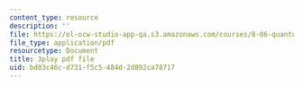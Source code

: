 ```yaml
---
content_type: resource
description: ''
file: https://ol-ocw-studio-app-qa.s3.amazonaws.com/courses/8-06-quantum-physics-iii-spring-2018/bd03c46cd731f5c5484d2d892ca78717_9lc7mxULRF0.pdf
file_type: application/pdf
resourcetype: Document
title: 3play pdf file
uid: bd03c46c-d731-f5c5-484d-2d892ca78717
---
```

